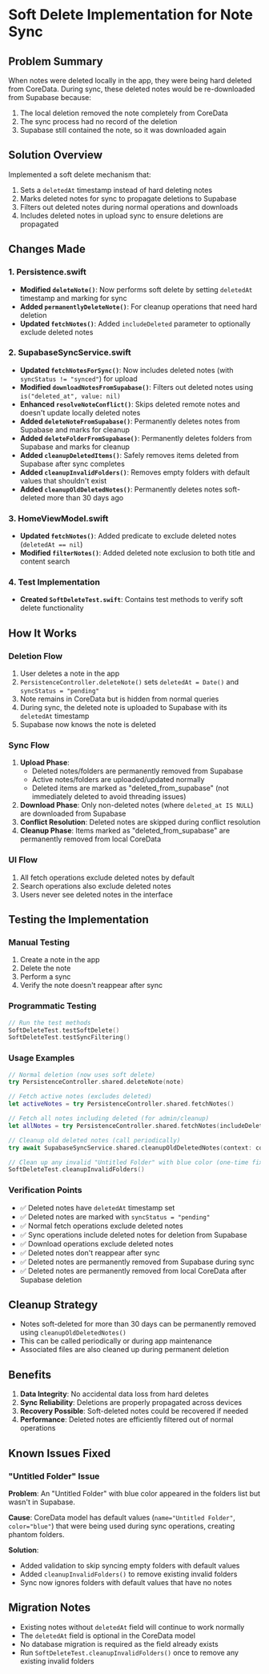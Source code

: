 # Soft Delete Implementation for Note Sync

## Problem Summary
When notes were deleted locally in the app, they were being hard deleted from CoreData. During sync, these deleted notes would be re-downloaded from Supabase because:
1. The local deletion removed the note completely from CoreData
2. The sync process had no record of the deletion
3. Supabase still contained the note, so it was downloaded again

## Solution Overview
Implemented a soft delete mechanism that:
1. Sets a `deletedAt` timestamp instead of hard deleting notes
2. Marks deleted notes for sync to propagate deletions to Supabase
3. Filters out deleted notes during normal operations and downloads
4. Includes deleted notes in upload sync to ensure deletions are propagated

## Changes Made

### 1. Persistence.swift
- **Modified `deleteNote()`**: Now performs soft delete by setting `deletedAt` timestamp and marking for sync
- **Added `permanentlyDeleteNote()`**: For cleanup operations that need hard deletion
- **Updated `fetchNotes()`**: Added `includeDeleted` parameter to optionally exclude deleted notes

### 2. SupabaseSyncService.swift
- **Updated `fetchNotesForSync()`**: Now includes deleted notes (with `syncStatus != "synced"`) for upload
- **Modified `downloadNotesFromSupabase()`**: Filters out deleted notes using `is("deleted_at", value: nil)`
- **Enhanced `resolveNoteConflict()`**: Skips deleted remote notes and doesn't update locally deleted notes
- **Added `deleteNoteFromSupabase()`**: Permanently deletes notes from Supabase and marks for cleanup
- **Added `deleteFolderFromSupabase()`**: Permanently deletes folders from Supabase and marks for cleanup
- **Added `cleanupDeletedItems()`**: Safely removes items deleted from Supabase after sync completes
- **Added `cleanupInvalidFolders()`**: Removes empty folders with default values that shouldn't exist
- **Added `cleanupOldDeletedNotes()`**: Permanently deletes notes soft-deleted more than 30 days ago

### 3. HomeViewModel.swift
- **Updated `fetchNotes()`**: Added predicate to exclude deleted notes (`deletedAt == nil`)
- **Modified `filterNotes()`**: Added deleted note exclusion to both title and content search

### 4. Test Implementation
- **Created `SoftDeleteTest.swift`**: Contains test methods to verify soft delete functionality

## How It Works

### Deletion Flow
1. User deletes a note in the app
2. `PersistenceController.deleteNote()` sets `deletedAt = Date()` and `syncStatus = "pending"`
3. Note remains in CoreData but is hidden from normal queries
4. During sync, the deleted note is uploaded to Supabase with its `deletedAt` timestamp
5. Supabase now knows the note is deleted

### Sync Flow
1. **Upload Phase**:
   - Deleted notes/folders are permanently removed from Supabase
   - Active notes/folders are uploaded/updated normally
   - Deleted items are marked as "deleted_from_supabase" (not immediately deleted to avoid threading issues)
2. **Download Phase**: Only non-deleted notes (where `deleted_at IS NULL`) are downloaded from Supabase
3. **Conflict Resolution**: Deleted notes are skipped during conflict resolution
4. **Cleanup Phase**: Items marked as "deleted_from_supabase" are permanently removed from local CoreData

### UI Flow
1. All fetch operations exclude deleted notes by default
2. Search operations also exclude deleted notes
3. Users never see deleted notes in the interface

## Testing the Implementation

### Manual Testing
1. Create a note in the app
2. Delete the note
3. Perform a sync
4. Verify the note doesn't reappear after sync

### Programmatic Testing
```swift
// Run the test methods
SoftDeleteTest.testSoftDelete()
SoftDeleteTest.testSyncFiltering()
```

### Usage Examples
```swift
// Normal deletion (now uses soft delete)
try PersistenceController.shared.deleteNote(note)

// Fetch active notes (excludes deleted)
let activeNotes = try PersistenceController.shared.fetchNotes()

// Fetch all notes including deleted (for admin/cleanup)
let allNotes = try PersistenceController.shared.fetchNotes(includeDeleted: true)

// Cleanup old deleted notes (call periodically)
try await SupabaseSyncService.shared.cleanupOldDeletedNotes(context: context)

// Clean up any invalid "Untitled Folder" with blue color (one-time fix)
SoftDeleteTest.cleanupInvalidFolders()
```

### Verification Points
- ✅ Deleted notes have `deletedAt` timestamp set
- ✅ Deleted notes are marked with `syncStatus = "pending"`
- ✅ Normal fetch operations exclude deleted notes
- ✅ Sync operations include deleted notes for deletion from Supabase
- ✅ Download operations exclude deleted notes
- ✅ Deleted notes don't reappear after sync
- ✅ Deleted notes are permanently removed from Supabase during sync
- ✅ Deleted notes are permanently removed from local CoreData after Supabase deletion

## Cleanup Strategy
- Notes soft-deleted for more than 30 days can be permanently removed using `cleanupOldDeletedNotes()`
- This can be called periodically or during app maintenance
- Associated files are also cleaned up during permanent deletion

## Benefits
1. **Data Integrity**: No accidental data loss from hard deletes
2. **Sync Reliability**: Deletions are properly propagated across devices
3. **Recovery Possible**: Soft-deleted notes could be recovered if needed
4. **Performance**: Deleted notes are efficiently filtered out of normal operations

## Known Issues Fixed

### "Untitled Folder" Issue
**Problem**: An "Untitled Folder" with blue color appeared in the folders list but wasn't in Supabase.

**Cause**: CoreData model has default values (`name="Untitled Folder"`, `color="blue"`) that were being used during sync operations, creating phantom folders.

**Solution**:
- Added validation to skip syncing empty folders with default values
- Added `cleanupInvalidFolders()` to remove existing invalid folders
- Sync now ignores folders with default values that have no notes

## Migration Notes
- Existing notes without `deletedAt` field will continue to work normally
- The `deletedAt` field is optional in the CoreData model
- No database migration is required as the field already exists
- Run `SoftDeleteTest.cleanupInvalidFolders()` once to remove any existing invalid folders
